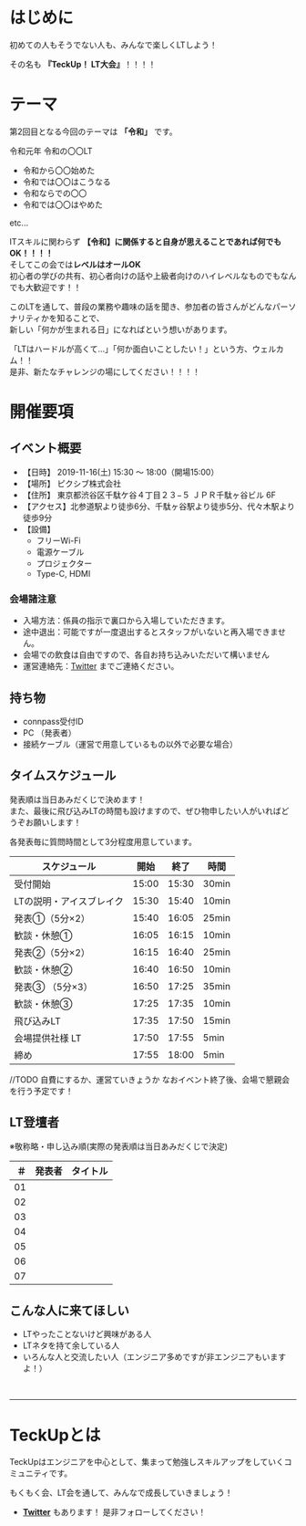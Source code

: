 # はじめに

初めての人もそうでない人も、みんなで楽しくLTしよう！

その名も **『TeckUp！ LT大会』**！！！！

# テーマ

第2回目となる今回のテーマは **「令和」** です。</br>

令和元年 令和の〇〇LT 

 - 令和から〇〇始めた
 - 令和では〇〇はこうなる
 - 令和ならでの〇〇
 - 令和では〇〇はやめた

etc...

ITスキルに関わらず **【令和】に関係すると自身が思えることであれば何でもOK！！！！**</br>
そしてこの会では**レベルはオールOK**</br>
初心者の学びの共有、初心者向けの話や上級者向けのハイレベルなものでもなんでも大歓迎です！！

このLTを通して、普段の業務や趣味の話を聞き、参加者の皆さんがどんなパーソナリティかを知ることで、</br>
新しい「何かが生まれる日」になればという想いがあります。</br>

「LTはハードルが高くて…」「何か面白いことしたい！」という方、ウェルカム！！</br>
是非、新たなチャレンジの場にしてください！！！！


# 開催要項

## イベント概要

* 【日時】 2019-11-16(土) 15:30 ～ 18:00（開場15:00）
* 【場所】 ピクシブ株式会社
* 【住所】 東京都渋谷区千駄ケ谷４丁目２３−５ ＪＰＲ千駄ヶ谷ビル 6F
* 【アクセス】北参道駅より徒歩6分、千駄ヶ谷駅より徒歩5分、代々木駅より徒歩9分
* 【設備】
    * フリーWi-Fi
    * 電源ケーブル
    * プロジェクター
    * Type-C, HDMI

### 会場諸注意
* 入場方法：係員の指示で裏口から入場していただきます。
* 途中退出：可能ですが一度退出するとスタッフがいないと再入場できません。
* 会場での飲食は自由ですので、各自お持ち込みいただいて構いません
* 運営連絡先：[Twitter](https://twitter.com/teckup_tokyo) までご連絡ください。

## 持ち物

* connpass受付ID
* PC （発表者）
* 接続ケーブル（運営で用意しているもの以外で必要な場合）

## タイムスケジュール

発表順は当日あみだくじで決めます！</br>
また、最後に飛び込みLTの時間も設けますので、ぜひ物申したい人がいればどうぞお願いします！

各発表毎に質問時間として3分程度用意しています。

| スケジュール             | 開始  | 終了  |時間 |
| ---------------- | ----- | ----- |----- |
| 受付開始  |15:00|15:30|30min|
| LTの説明・アイスブレイク |15:30|15:40|10min|
| 発表①（5分×2）|15:40|16:05|25min|
| 歓談・休憩①       |16:05|16:15|10min|
| 発表②（5分×2）  |16:15|16:40|25min|
| 歓談・休憩②       |16:40|16:50|10min|
| 発表③ （5分×3）|16:50|17:25|35min|
| 歓談・休憩③|17:25|17:35|10min|
| 飛び込みLT |17:35|17:50|15min|
| 会場提供社様 LT |17:50|17:55|5min|
| 締め|17:55|18:00|5min|


//TODO 自費にするか、運営ていきょうか
なおイベント終了後、会場で懇親会を行う予定です！

## LT登壇者

※敬称略・申し込み順(実際の発表順は当日あみだくじで決定)</br>

| ＃ | 発表者 | タイトル |
| ---: | --- | --- |
| 01 | []() | |
| 02 | []() | |
| 03 | []() | |
| 04 | []() | |
| 05 | []() | |
| 06 | []() | |
| 07 | []() | |

## こんな人に来てほしい
- LTやったことないけど興味がある人
- LTネタを持て余している人
- いろんな人と交流したい人（エンジニア多めですが非エンジニアもいますよ！）
</br>

---

# TeckUpとは

TeckUpはエンジニアを中心として、集まって勉強しスキルアップをしていくコミュニティです。</br>

もくもく会、LT会を通して、みんなで成長していきましょう！</br>


- **[Twitter](https://twitter.com/teckup_tokyo)**  もあります！ 是非フォローしてください！
